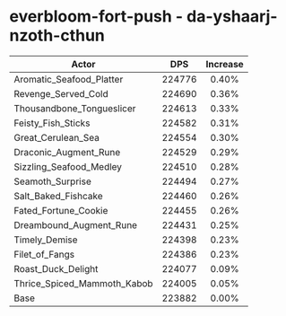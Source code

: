 # everbloom-fort-push - da-yshaarj-nzoth-cthun
| Actor | DPS | Increase |
|---|:---:|:---:|
|Aromatic_Seafood_Platter|224776|0.40%|
|Revenge_Served_Cold|224690|0.36%|
|Thousandbone_Tongueslicer|224613|0.33%|
|Feisty_Fish_Sticks|224582|0.31%|
|Great_Cerulean_Sea|224554|0.30%|
|Draconic_Augment_Rune|224529|0.29%|
|Sizzling_Seafood_Medley|224510|0.28%|
|Seamoth_Surprise|224494|0.27%|
|Salt_Baked_Fishcake|224460|0.26%|
|Fated_Fortune_Cookie|224455|0.26%|
|Dreambound_Augment_Rune|224431|0.25%|
|Timely_Demise|224398|0.23%|
|Filet_of_Fangs|224386|0.23%|
|Roast_Duck_Delight|224077|0.09%|
|Thrice_Spiced_Mammoth_Kabob|224005|0.05%|
|Base|223882|0.00%|

